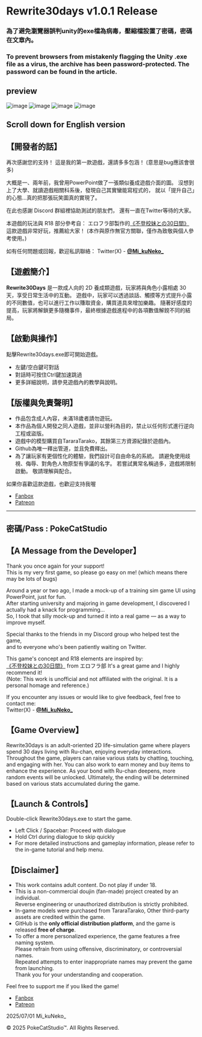 # Rewrite30days v1.0.1 Release
### 為了避免瀏覽器誤判unity的exe檔為病毒，壓縮檔設置了密碼，密碼在文章內。
### To prevent browsers from mistakenly flagging the Unity .exe file as a virus, the archive has been password-protected. The password can be found in the article.
## preview
![image](https://github.com/PokeCatStudio/Rewrite30days/blob/e2066166ae04ff1c45d8f77e39c4b48aa18b0222/r30d_0.png)
![image](https://github.com/PokeCatStudio/Rewrite30days/blob/e2066166ae04ff1c45d8f77e39c4b48aa18b0222/r30d_1.png)
![image](https://github.com/PokeCatStudio/Rewrite30days/blob/e2066166ae04ff1c45d8f77e39c4b48aa18b0222/r30d_2.png)
![image](https://github.com/PokeCatStudio/Rewrite30days/blob/e2066166ae04ff1c45d8f77e39c4b48aa18b0222/r30d_3.png)

## Scroll down for English version

## 【開發者的話】
再次感謝您的支持！
這是我的第一款遊戲，還請多多包涵！
(意思是bug應該會很多)

大概是一、兩年前，我曾用PowerPoint做了一張類似養成遊戲介面的圖。
沒想到上了大學、就讀遊戲相關科系後，發現自己其實蠻能寫程式的，
就以「提升自己」的心態...真的把那張玩笑圖真的實現了。

在此也感謝 Discord 群組裡協助測試的朋友們，
還有一直在Twitter等待的大家。

本遊戲的玩法與 R18 部分參考自：
エロフラ部製作的[《不登校妹との30日間》](https://www.dlsite.com/maniax/work/=/product_id/RJ01274558.html)
這款遊戲非常好玩，推薦給大家！
(本作與原作無官方關聯，僅作為致敬與個人參考使用。)

如有任何問題或回報，歡迎私訊聯絡：
Twitter(X) - [**@Mi_kuNeko_**](https://twitter.com/Mi_kuNeko_)

## 【遊戲簡介】
**Rewrite30Days** 是一款成人向的 2D 養成類遊戲，玩家將與角色小露相處 30 天，享受日常生活中的互動。
遊戲中，玩家可以透過談話、觸摸等方式提升小露的不同數值，也可以進行工作以賺取資金，購買道具來增加樂趣。
隨著好感度的提高，玩家將解鎖更多隨機事件，最終根據遊戲進程中的各項數值解鎲不同的結局。

## 【啟動與操作】
點擊Rewrite30days.exe即可開始遊戲。
- 左鍵/空白鍵可對話
- 對話時可按住Ctrl鍵加速跳過
- 更多詳細說明，請參見遊戲內的教學與說明。

## 【版權與免責聲明】
- 作品包含成人內容，未滿18歲者請勿遊玩。
- 本作品為個人開發之同人遊戲，並非以營利為目的，禁止以任何形式進行逆向工程或盜版。
- 遊戲中的模型購買自TararaTarako，其餘第三方資源紀錄於遊戲內。
- Github為唯一釋出管道，並且免費釋出。
- 為了讓玩家有更個性化的體驗，我們設計可自由命名的系統。
請避免使用歧視、侮辱、對角色人物原型有爭議的名字。
若嘗試異常名稱過多，遊戲將限制啟動。
敬請理解與配合。


如果你喜歡這款遊戲，也歡迎支持我喔
- [Fanbox](https://mikuneko.fanbox.cc/)
- [Patreon](https://www.patreon.com/c/MikuNeko)
--------
密碼/Pass : PokeCatStudio
--------

## 【A Message from the Developer】
Thank you once again for your support!  
This is my very first game, so please go easy on me!
(which means there may be lots of bugs)

Around a year or two ago, I made a mock-up of a training sim game UI using PowerPoint, just for fun.  
After starting university and majoring in game development, I discovered I actually had a knack for programming...  
So, I took that silly mock-up and turned it into a real game — as a way to improve myself.

Special thanks to the friends in my Discord group who helped test the game,  
and to everyone who's been patiently waiting on Twitter.

This game's concept and R18 elements are inspired by:  
[《不登校妹との30日間》](https://www.dlsite.com/maniax/work/=/product_id/RJ01274558.html) from エロフラ部
It's a great game and I highly recommend it!  
(Note: This work is unofficial and not affiliated with the original. It is a personal homage and reference.)

If you encounter any issues or would like to give feedback, feel free to contact me:  
Twitter(X) - [**@Mi_kuNeko_**](https://twitter.com/Mi_kuNeko_)

## 【Game Overview】
Rewrite30days is an adult-oriented 2D life-simulation game where players spend 30 days living with Ru-chan, enjoying everyday interactions.
Throughout the game, players can raise various stats by chatting, touching, and engaging with her. You can also work to earn money and buy items to enhance the experience.
As your bond with Ru-chan deepens, more random events will be unlocked. Ultimately, the ending will be determined based on various stats accumulated during the game.

## 【Launch & Controls】
Double-click Rewrite30days.exe to start the game.
- Left Click / Spacebar: Proceed with dialogue  
- Hold Ctrl during dialogue to skip quickly  
- For more detailed instructions and gameplay information, please refer to the in-game tutorial and help menu.

## 【Disclaimer】
- This work contains adult content. Do not play if under 18.
- This is a non-commercial doujin (fan-made) project created by an individual.  
  Reverse engineering or unauthorized distribution is strictly prohibited.
- In-game models were purchased from TararaTarako, Other third-party assets are credited within the game.
- GitHub is the **only official distribution platform**, and the game is released **free of charge**.
- To offer a more personalized experience, the game features a free naming system.  
  Please refrain from using offensive, discriminatory, or controversial names.  
  Repeated attempts to enter inappropriate names may prevent the game from launching.  
  Thank you for your understanding and cooperation.

  
Feel free to support me if you liked the game!
- [Fanbox](https://mikuneko.fanbox.cc/)
- [Patreon](https://www.patreon.com/c/MikuNeko)

2025/07/01
Mi_kuNeko_

© 2025 PokeCatStudio™. All Rights Reserved.
